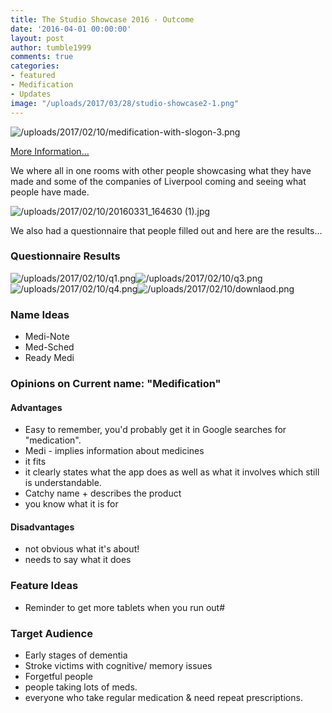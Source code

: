 ```yaml
---
title: The Studio Showcase 2016 - Outcome
date: '2016-04-01 00:00:00'
layout: post
author: tumble1999
comments: true
categories:
- featured
- Medification
- Updates
image: "/uploads/2017/03/28/studio-showcase2-1.png"
---
```

![/uploads/2017/02/10/medification-with-slogon-3.png](/uploads/2017/02/10/medification-with-slogon-3.png)

[](https://10trowc.wordpress.com/?attachment_id=668)  

[More Information...](http://thestudioliverpool.uk/event/studio-showcase-2016/)

We where all in one rooms with other people showcasing what they have made and some of the companies of Liverpool coming and seeing what people have made.

![/uploads/2017/02/10/20160331_164630 (1).jpg](/uploads/2017/02/10/20160331_164630%20(1).jpg)

We also had a questionnaire that people filled out and here are the results...

### Questionnaire Results

![/uploads/2017/02/10/q1.png](/uploads/2017/02/10/q1.png)![/uploads/2017/02/10/q3.png](/uploads/2017/02/10/q3.png)![/uploads/2017/02/10/q4.png](/uploads/2017/02/10/q4.png)![/uploads/2017/02/10/downlaod.png](/uploads/2017/02/10/downlaod.png)

[](https://10trowc.wordpress.com/2016/04/01/the-studio-showcase-2016-outcome/q1/)  

### Name Ideas

*   Medi-Note
*   Med-Sched
*   Ready Medi

### Opinions on Current name: "Medification"

#### Advantages

*   Easy to remember, you'd probably get it in Google searches for "medication".
*   Medi - implies information about medicines
*   it fits
*   it clearly states what the app does as well as what it involves which still is understandable.
*   Catchy name + describes the product
*   you know what it is for

#### Disadvantages

*   not obvious what it's about!
*   needs to say what it does

### Feature Ideas

*   Reminder to get more tablets when you run out#

### Target Audience

*   Early stages of dementia
*   Stroke victims with cognitive/ memory issues
*   Forgetful people
*   people taking lots of meds.
*   everyone who take regular medication & need repeat prescriptions.